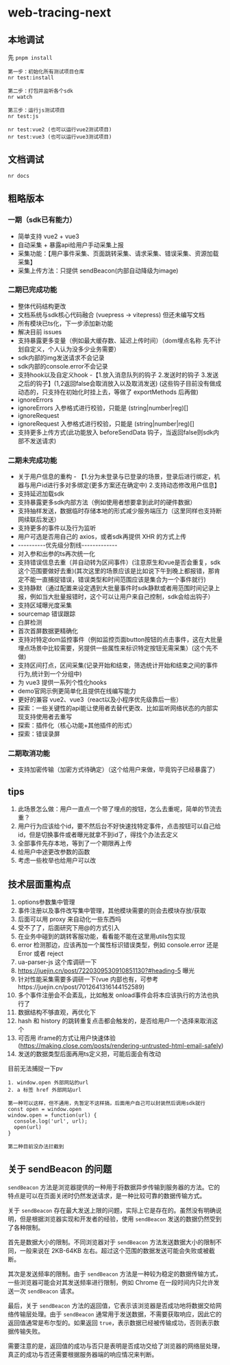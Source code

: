 # web-tracing-next

## 本地调试
先 `pnpm install`
```
第一步：初始化所有测试项目仓库
nr test:install

第二步：打包并监听各个sdk
nr watch

第三步：运行js测试项目
nr test:js

nr test:vue2 (也可以运行vue2测试项目)
nr test:vue3 (也可以运行vue3测试项目)
```

## 文档调试
```
nr docs
```

## 粗略版本
### 一期（sdk已有能力）
+ 简单支持 vue2 + vue3
+ 自动采集 + 暴露api给用户手动采集上报
+ 采集功能：【用户事件采集、页面跳转采集、请求采集、错误采集、资源加载采集】
+ 采集上传方法：只提供 sendBeacon(内部自动降级为image)

### 二期已完成功能
+ 整体代码结构更改
+ 文档系统与sdk核心代码融合 (vuepress -> vitepress) 但还未编写文档
+ 所有模块已ts化，下一步添加新功能
+ 解决目前 issues
+ 支持暴露更多变量（例如最大缓存数、延迟上传时间）（dom埋点名称 先不计划自定义，个人认为没多少业务需要）
+ sdk内部的img发送请求不会记录
+ sdk内部的console.error不会记录
+ 支持hook以及自定义hook -【1.放入消息队列的钩子 2.发送时的钩子 3.发送之后的钩子】(1,2返回false会取消放入以及取消发送) (这些钩子目前没有做成动态的，只支持在初始化时挂上去，等做了 exportMethods 后再做)
+ ignoreErrors
+ ignoreErrors 入参格式进行校验，只能是 (string|number|reg)[]
+ ignoreRequest
+ ignoreRequest 入参格式进行校验，只能是 (string|number|reg)[]
+ 支持更多上传方式(此功能放入 beforeSendData 钩子，当返回false则sdk内部不发送请求)

### 二期未完成功能
+ 关于用户信息的重构 - 【1.分为未登录与已登录的场景，登录后进行绑定，机器与用户id进行多对多绑定(更多方案还在确定中) 2.支持动态修改用户信息】
+ 支持延迟加载sdk
+ 支持暴露更多sdk内部方法（例如使用者想要拿到此时的硬件数据）
+ 支持抽样发送，数据临时存储本地的形式减少服务端压力（这里同样也支持断网续联后发送）
+ 支持更多的事件以及行为监听
+ 用户可选是否用自己的 axios，或者sdk再提供 XHR 的方式上传
+ ----------优先级分割线-------------
+ 对入参和出参的ts再次统一化
+ 支持错误信息去重（并自动转为区间事件）(注意原生和vue是否会重复，sdk这个范围要做好去重)(其次这里的场景应该是比如说下午到晚上都报错，那肯定不能一直捕捉错误，错误类型和时间范围应该是集合为一个事件就行)
+ 支持静默（通过配置来设定遇到大批量事件时sdk静默或者用范围时间记录上报，例如当大批量报错时，这个可以让用户来自己控制，sdk会给出钩子）
+ 支持区域曝光度采集
+ sourcemap 错误跟踪
+ 白屏检测
+ 首次首屏数据更精确化
+ 支持对特定dom监控事件（例如监控页面button按钮的点击事件，这在大批量埋点场景中比较需要，另提供一些属性来标识特定按钮无需采集）(这个先不做)
+ 支持区间打点，区间采集(记录开始和结束，筛选统计开始和结束之间的事件行为,统计到一个分组中)
+ 为 vue3 提供一系列个性化hooks
+ demo官网示例更简单化且提供在线编写能力
+ 更好的兼容 vue2、vue3（react以及小程序优先级靠后一些）
+ 探索：一些关键性的api能让使用者去替代更改、比如监听网络状态的内部实现支持使用者去重写
+ 探索：插件化（核心功能+其他插件的形式）
+ 探索：错误录屏

### 二期取消功能
+ 支持加密传输（加密方式待确定）（这个给用户来做，毕竟钩子已经暴露了）


## tips
1. 此场景怎么做：用户一直点一个带了埋点的按钮，怎么去重呢，简单的节流去重？
2. 用户行为应该给个id，要不然后台不好快速找特定事件，点击按钮可以自己给id，但是切换事件或者曝光就拿不到id了，得找个办法去定义
3. 全部事件先存本地，等到了一个期限再上传
4. 给用户中途更改参数的函数
5. 考虑一些枚举也给用户可以改


## 技术层面重构点
1. options参数集中管理
2. 事件注册以及事件改写集中管理，其他模块需要的则会去模块存放/获取
3. 后面可以用 proxy 来自动化一些东西吗
4. 受不了了，后面研究下用@的方式引入
5. 在业务中碰到的跳转客服功能，看看能不能在这里用utils包实现
6. error 检测那边，应该再加一个属性标识错误类型，例如 console.error 还是 Error 或者 reject
7. ua-parser-js 这个库调研一下
8. https://juejin.cn/post/7220309530910851130?#heading-5 曝光
9. 针对性能采集需要多调研一下(vue 内部也有，可参考https://juejin.cn/post/7012641316144152589)
10. 多个事件注册会不会紊乱，比如触发 onload事件会将本应该执行的方法也执行了
11. 数据结构不够直观，再优化下
12. hash 和 history 的跳转重复点击都会触发的，是否给用户一个选择来取消这个
13. 可否用 iframe的方式让用户快速体验(https://making.close.com/posts/rendering-untrusted-html-email-safely)
14. 发送的数据类型后面再用ts定义把，可能后面会有改动

目前无法捕捉一下pv
```
1. window.open 外部网站的url
2. a 标签 href 外部网站url

第一种可以这样，但不通用，先暂定不这样搞，后面用户自己可以封装然后调用sdk就行
const open = window.open
window.open = function(url) {
  console.log('url', url);
  open(url)
}

第二种目前没办法拦截到
```

## 关于 sendBeacon 的问题

`sendBeacon` 方法是浏览器提供的一种用于将数据异步传输到服务器的方法。它的特点是可以在页面关闭时仍然发送请求，是一种比较可靠的数据传输方式。

关于 `sendBeacon` 存在最大发送上限的问题，实际上它是存在的。虽然没有明确说明，但是根据浏览器实现和开发者的经验，使用 `sendBeacon` 发送的数据仍然受到了各种限制。

首先是数据大小的限制。不同浏览器对于 `sendBeacon` 方法发送数据大小的限制不同，一般来说在 2KB-64KB 左右。超过这个范围的数据发送可能会失败或被截断。

其次是发送频率的限制。由于 `sendBeacon` 方法是一种较为稳定的数据传输方式，一些浏览器可能会对其发送频率进行限制，例如 Chrome 在一段时间内只允许发送一次 `sendBeacon` 请求。

最后，关于 `sendBeacon` 方法的返回值，它表示该浏览器是否成功地将数据交给网络传输层处理。由于 `sendBeacon` 通常用于发送数据，不需要获取响应，因此它的返回值通常是布尔型的。如果返回 `true`，表示数据已经被传输成功，否则表示数据传输失败。

需要注意的是，返回值的成功与否只是表明是否成功交给了浏览器的网络层处理，真正的成功与否还需要根据服务器端的响应情况来判断。

